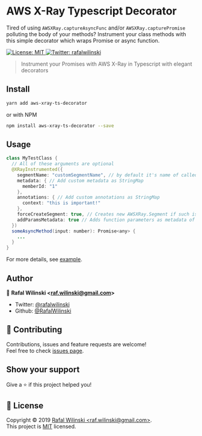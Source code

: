 # AWS X-Ray Typescript Decorator

Tired of using `AWSXRay.captureAsyncFunc` and/or `AWSXRay.capturePromise` polluting the body of your methods? Instrument your class methods with this simple decorator which wraps Promise or async function.

<p>
  <a href="https://github.com/RafalWilinski/aws-xray-ts-decorator/blob/master/LICENSE">
    <img alt="License: MIT" src="https://img.shields.io/badge/License-MIT-yellow.svg" target="_blank" />
  </a>
  <a href="https://twitter.com/rafalwilinski">
    <img alt="Twitter: rafalwilinski" src="https://img.shields.io/twitter/follow/rafalwilinski.svg?style=social" target="_blank" />
  </a>
</p>

> Instrument your Promises with AWS X-Ray in Typescript with elegant decorators

## Install

```sh
yarn add aws-xray-ts-decorator
```

or with NPM

```sh
npm install aws-xray-ts-decorator --save
```

## Usage

```java
class MyTestClass {
  // All of these arguments are optional
  @XRayInstrumented({
    segmentName: "customSegmentName", // by default it's name of called function
    metadata: { // Add custom metadata as StringMap
      memberId: "1"
    },
    annotations: { // Add custom annotations as StringMap
      context: "this is important!"
    },
    forceCreateSegment: true, // Creates new AWSXRay.Segment if such is not created yet
    addParamsMetadata: true // Adds function parameters as metadata of subsegment
  })
  someAsyncMethod(input: number): Promise<any> {
    ...
  }
}
```

For more details, see [example](https://github.com/RafalWilinski/aws-xray-ts-decorator/blob/master/examples/index.ts).

## Author

👤 **Rafal Wilinski &lt;raf.wilinski@gmail.com&gt;**

- Twitter: [@rafalwilinski](https://twitter.com/rafalwilinski)
- Github: [@RafalWilinski](https://github.com/RafalWilinski)

## 🤝 Contributing

Contributions, issues and feature requests are welcome!<br />Feel free to check [issues page](https://github.com/RafalWilinski/aws-xray-ts-decorator/issues).

## Show your support

Give a ⭐️ if this project helped you!

## 📝 License

Copyright © 2019 [Rafal Wilinski &lt;raf.wilinski@gmail.com&gt;](https://github.com/RafalWilinski).<br />
This project is [MIT](https://github.com/RafalWilinski/aws-xray-ts-decorator/blob/master/LICENSE) licensed.
